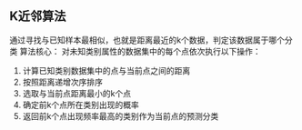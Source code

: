 ## K近邻算法
通过寻找与已知样本最相似，也就是距离最近的k个数据，判定该数据属于哪个分类
算法核心：
对未知类别属性的数据集中的每个点依次执行以下操作：
1. 计算已知类别数据集中的点与当前点之间的距离
2. 按照距离递增次序排序
3. 选取与当前点距离最小的k个点
4. 确定前k个点所在类别出现的概率
5. 返回前k个点出现频率最高的类别作为当前点的预测分类
